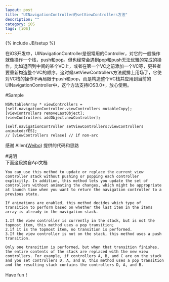 ```yaml
---
layout: post
title: "UINavigationController的setViewControllers方法"
description: ""
category: iOS 
tags: [iOS]
---
```

{% include JB/setup %}

在iOS开发中，UINavigationController是很常用的Controller，对它的一般操作就像操作一个栈，push和pop。但也经常会遇到pop和push无法优雅的完成的操作，比如退回到中间的某个VC上，或者在第一个VC之前添加一个VC等，更甚者要重新构造整个VC的顺序，这时候setViewControllers方法就排上用场了，它使对VC栈的操作不再局限于push和pop，而是构造整个VC栈并应用到当前的UINavigationController中，这个方法支持iOS3.0+，放心使用。


#Sample

	NSMutableArray * viewControllers = [self.navigationController.viewControllers mutableCopy];
	[viewControllers removeLastObject];
	[viewControllers addObject:newController];

	[self.navigationController setViewControllers:viewControllers animated:YES];
	// [viewControllers relase] // if non-arc


感谢 Allen([Weibo](http://www.weibo.com/122678100)) 提供的代码和思路



#说明  
下面这段摘自Api文档   

	You can use this method to update or replace the current view controller stack without pushing or popping each controller explicitly. In addition, this method lets you update the set of controllers without animating the changes, which might be appropriate at launch time when you want to return the navigation controller to a previous state.

	If animations are enabled, this method decides which type of transition to perform based on whether the last item in the items array is already in the navigation stack. 

	1.If the view controller is currently in the stack, but is not the topmost item, this method uses a pop transition; 
	2.if it is the topmost item, no transition is performed. 
	3.If the view controller is not on the stack, this method uses a push transition. 

	Only one transition is performed, but when that transition finishes, the entire contents of the stack are replaced with the new view controllers. For example, if controllers A, B, and C are on the stack and you set controllers D, A, and B, this method uses a pop transition and the resulting stack contains the controllers D, A, and B.

Have fun！























